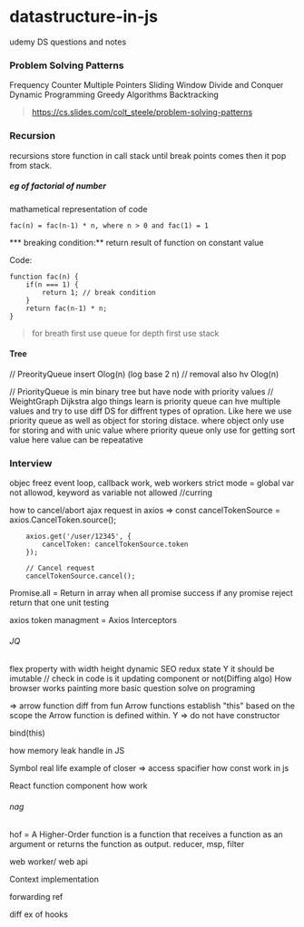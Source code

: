 # datastructure-in-js
udemy DS questions and notes

### Problem Solving Patterns
Frequency Counter
Multiple Pointers
Sliding Window
Divide and Conquer
Dynamic Programming
Greedy Algorithms
Backtracking
> https://cs.slides.com/colt_steele/problem-solving-patterns


### Recursion
recursions store function in call stack until break points comes then it pop from stack.

##### eg of factorial of number
mathametical representation of code
```
fac(n) = fac(n-1) * n, where n > 0 and fac(1) = 1
```
*** breaking condition:** return result of function on constant value

Code:
```
function fac(n) {
    if(n === 1) {
        return 1; // break condition
    }
    return fac(n-1) * n;
}

```

> for breath first use queue
> for depth first use stack


#### Tree
// PreorityQueue insert Olog(n) (log base 2 n)
// removal also hv Olog(n)

// PriorityQueue is min binary tree but have node with priority values
// WeightGraph Dijkstra algo things learn is priority queue can hve multiple values and try to use diff DS for diffrent types of opration. Like here we use priority queue as well as object for storing distace.
where object only use for storing and with unic value
where priority queue only use for getting sort value here value can be repeatative



### Interview

objec freez
event loop, callback work, web workers
strict mode = global var not allowod, keyword as variable not allowed
//curring

how to cancel/abort ajax request in axios =>
        const cancelTokenSource = axios.CancelToken.source();

        axios.get('/user/12345', {
            cancelToken: cancelTokenSource.token
        });

        // Cancel request
        cancelTokenSource.cancel();


Promise.all = Return in array when all promise success if any promise reject return that one
unit testing

axios token managment = Axios Interceptors


###### JQ

flex property with width height dynamic
SEO
redux state Y it should be imutable // check in code is it updating component or not(Diffing algo)
How browser works painting
more basic question solve on programing


=> arrow function diff from fun 
Arrow functions establish "this" based on the scope the Arrow function is defined within.
Y => do not have constructor

bind(this)

how memory leak handle in JS

Symbol
real life example of closer => access spacifier
how const work in js

React
function component how work


###### nag

hof =  A Higher-Order function is a function that receives a function as an argument or returns the function as output.
reducer, msp, filter

web worker/ web api


Context implementation


forwarding ref


diff ex of hooks


